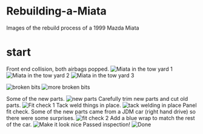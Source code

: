# Rebuilding-a-Miata
Images of the rebuild process of a 1999 Mazda Miata

# start
Front end collision, both airbags popped. 
![Miata in the tow yard 1](/Images/Yard%201.jpg)
![Miata in the tow yard 2](/Images/Yard%202.jpg)
![Miata in the tow yard 3](/Images/Yard%203.jpg)


![broken bits](/Images/Broke.jpg)
![more broken bits](/Images/Crunched.jpg)

Some of the new parts. 
![new parts](/Images/New%20parts.jpg)
Carefully trim new parts and cut old parts. 
![Fit check 1](/Images/Fit%20check.jpg)
Tack weld things in place. 
![tack welding in place](/Images/Tack%20welding%20the%20front.jpg)
Panel fit check.
Some of the new parts came from a JDM car (right hand drive) so there were some surprises. 
![fit check 2](/Images/Fit%20check.jpg)
Add a blue wrap to match the rest of the car. 
![Make it look nice](/Images/wrap.jpg)
Passed inspection! 
![Done](/Images/Done.jpg)